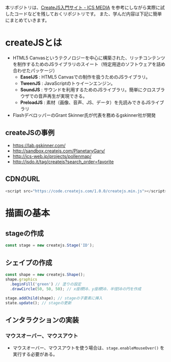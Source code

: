 本リポジトリは、[CreateJS入門サイト - ICS MEDIA](https://ics.media/tutorial-createjs/index.html) を参考にしながら実際に試したコードなどを残しておくリポジトリです。
また、学んだ内容は下記に簡単にまとめていきます。

# createJSとは
- HTML5 Canvasというテクノロジーを中心に構築された、リッチコンテンツを制作するためのJSライブラリのスイート（特定用途のソフトウェアを詰め合わせたパッケージ）
  - **EaselJS** : HTML5 Canvasでの制作を扱うためのJSライブラリ。
  - **TweenJS** : JavaScriptのトゥイーンエンジン。
  - **SoundJS** : サウンドを利用するためのJSライブラリ。簡単にクロスブラウザでの音声再生が実現できる。
  - **PreloadJS** : 素材（画像、音声、JS、データ）を先読みできるJSライブラリ
- FlashデベロッパーのGrant Skinner氏が代表を務めるgskinner社が開発

## createJSの事例
- https://lab.gskinner.com/
- http://sandbox.createjs.com/PlanetaryGary/
- http://ics-web.jp/projects/pollenmap/
- http://jsdo.it/tag/createjs?search_order=favorite

## CDNのURL
```javascript
<script src="https://code.createjs.com/1.0.0/createjs.min.js"></script>
```

# 描画の基本
## stageの作成
```javascript
const stage = new createjs.Stage('ID');
```

## シェイプの作成
```javascript
const shape = new createjs.Shape();
shape.graphics
  .beginFill('green') // 塗りの設定
  .drawCircle(50, 50, 50); // x座標50、y座標50、半径50の円を作成

stage.addChild(shape); // stageの子要素に挿入
state.update(); // stageの更新
```


## インタラクションの実装

### マウスオーバー、マウスアウト
- マウスオーバー、マウスアウトを使う場合は、`stage.enableMouseOver()` を実行する必要がある。
